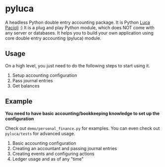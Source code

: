 # pyluca
A headless Python double entry accounting package. It is Python [Luca Pacioli][luca] :) 
It is a plug and play Python module, which does NOT come with any server or databases.
It helps you to build your own application using core double entry accounting (pyluca)
module.

## Usage
On a high level, you just need to do the following steps to start using it.

1. Setup accounting configuration
2. Pass journal entries
3. Get balances

## Example
**You need to have basic accounting/bookkeeping knowledge to set up the configuration**

Check out `demo/personal_finance.py` for examples. You can even check out `pyluca/tests` for advanced usage.

1. Basic accounting configuration
2. Creating an accountant and passing journal entries
3. Creating events and configuring actions
4. Ledger usage and as of any "time"

[luca]: https://enwp.org/Luca_Pacioli

